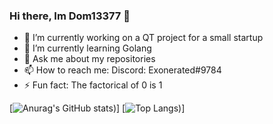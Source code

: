### Hi there, Im Dom13377 👋

- 🔭 I’m currently working on a QT project for a small startup
- 🌱 I’m currently learning Golang
- 💬 Ask me about my repositories
- 📫 How to reach me: Discord: Exonerated#9784
- ⚡ Fun fact: The factorical of 0 is 1

[![Anurag's GitHub stats](https://github-readme-stats.vercel.app/api?username=Dom13377&show_icons=true&theme=radical))]
[![Top Langs](https://github-readme-stats.vercel.app/api/top-langs/?username=Dom13377&show_icons=true&theme=radical))]
